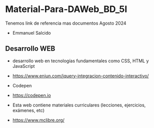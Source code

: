 # Material-Para-DAWeb_BD_5I
Tenemos link de referencia mas documentos Agosto 2024
- Emmanuel Salcido
## Desarrollo WEB 
- desarrollo web en tecnologías fundamentales como CSS, HTML y JavaScript
- https://www.eniun.com/jquery-integracion-contenido-interactivo/

- Codepen
- https://codepen.io

- Esta web contiene materiales curriculares (lecciones, ejercicios, exámenes, etc)
- https://www.mclibre.org/
